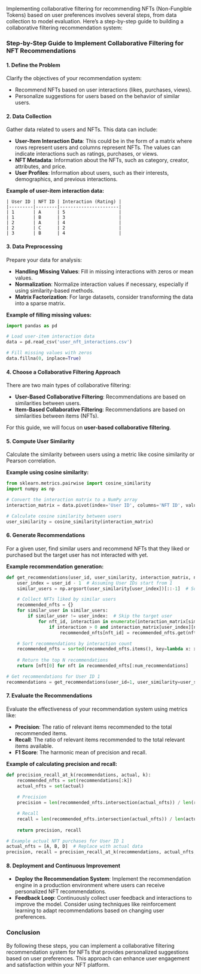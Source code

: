 Implementing collaborative filtering for recommending NFTs (Non-Fungible Tokens) based on user preferences involves several steps, from data collection to model evaluation. Here’s a step-by-step guide to building a collaborative filtering recommendation system:

### Step-by-Step Guide to Implement Collaborative Filtering for NFT Recommendations

#### 1. **Define the Problem**

Clarify the objectives of your recommendation system:
- Recommend NFTs based on user interactions (likes, purchases, views).
- Personalize suggestions for users based on the behavior of similar users.

#### 2. **Data Collection**

Gather data related to users and NFTs. This data can include:
- **User-Item Interaction Data**: This could be in the form of a matrix where rows represent users and columns represent NFTs. The values can indicate interactions such as ratings, purchases, or views.
- **NFT Metadata**: Information about the NFTs, such as category, creator, attributes, and price.
- **User Profiles**: Information about users, such as their interests, demographics, and previous interactions.

**Example of user-item interaction data:**
```plaintext
| User ID | NFT ID | Interaction (Rating) |
|---------|--------|----------------------|
| 1       | A      | 5                    |
| 1       | B      | 3                    |
| 2       | A      | 4                    |
| 2       | C      | 2                    |
| 3       | B      | 4                    |
```

#### 3. **Data Preprocessing**

Prepare your data for analysis:
- **Handling Missing Values**: Fill in missing interactions with zeros or mean values.
- **Normalization**: Normalize interaction values if necessary, especially if using similarity-based methods.
- **Matrix Factorization**: For large datasets, consider transforming the data into a sparse matrix.

**Example of filling missing values:**
```python
import pandas as pd

# Load user-item interaction data
data = pd.read_csv('user_nft_interactions.csv')

# Fill missing values with zeros
data.fillna(0, inplace=True)
```

#### 4. **Choose a Collaborative Filtering Approach**

There are two main types of collaborative filtering:
- **User-Based Collaborative Filtering**: Recommendations are based on similarities between users.
- **Item-Based Collaborative Filtering**: Recommendations are based on similarities between items (NFTs).

For this guide, we will focus on **user-based collaborative filtering**.

#### 5. **Compute User Similarity**

Calculate the similarity between users using a metric like cosine similarity or Pearson correlation.

**Example using cosine similarity:**
```python
from sklearn.metrics.pairwise import cosine_similarity
import numpy as np

# Convert the interaction matrix to a NumPy array
interaction_matrix = data.pivot(index='User ID', columns='NFT ID', values='Interaction').fillna(0).values

# Calculate cosine similarity between users
user_similarity = cosine_similarity(interaction_matrix)
```

#### 6. **Generate Recommendations**

For a given user, find similar users and recommend NFTs that they liked or purchased but the target user has not interacted with yet.

**Example recommendation generation:**
```python
def get_recommendations(user_id, user_similarity, interaction_matrix, num_recommendations=5):
    user_index = user_id - 1  # Assuming User IDs start from 1
    similar_users = np.argsort(user_similarity[user_index])[::-1]  # Sort by similarity

    # Collect NFTs liked by similar users
    recommended_nfts = {}
    for similar_user in similar_users:
        if similar_user != user_index:  # Skip the target user
            for nft_id, interaction in enumerate(interaction_matrix[similar_user]):
                if interaction > 0 and interaction_matrix[user_index][nft_id] == 0:  # Unseen NFTs
                    recommended_nfts[nft_id] = recommended_nfts.get(nft_id, 0) + interaction

    # Sort recommendations by interaction count
    recommended_nfts = sorted(recommended_nfts.items(), key=lambda x: x[1], reverse=True)
    
    # Return the top N recommendations
    return [nft[0] for nft in recommended_nfts[:num_recommendations]

# Get recommendations for User ID 1
recommendations = get_recommendations(user_id=1, user_similarity=user_similarity, interaction_matrix=interaction_matrix)
```

#### 7. **Evaluate the Recommendations**

Evaluate the effectiveness of your recommendation system using metrics like:
- **Precision**: The ratio of relevant items recommended to the total recommended items.
- **Recall**: The ratio of relevant items recommended to the total relevant items available.
- **F1 Score**: The harmonic mean of precision and recall.

**Example of calculating precision and recall:**
```python
def precision_recall_at_k(recommendations, actual, k):
    recommended_nfts = set(recommendations[:k])
    actual_nfts = set(actual)
    
    # Precision
    precision = len(recommended_nfts.intersection(actual_nfts)) / len(recommended_nfts) if len(recommended_nfts) > 0 else 0

    # Recall
    recall = len(recommended_nfts.intersection(actual_nfts)) / len(actual_nfts) if len(actual_nfts) > 0 else 0
    
    return precision, recall

# Example actual NFT purchases for User ID 1
actual_nfts = [A, B, D]  # Replace with actual data
precision, recall = precision_recall_at_k(recommendations, actual_nfts, k=5)
```

#### 8. **Deployment and Continuous Improvement**

- **Deploy the Recommendation System**: Implement the recommendation engine in a production environment where users can receive personalized NFT recommendations.
- **Feedback Loop**: Continuously collect user feedback and interactions to improve the model. Consider using techniques like reinforcement learning to adapt recommendations based on changing user preferences.

### Conclusion

By following these steps, you can implement a collaborative filtering recommendation system for NFTs that provides personalized suggestions based on user preferences. This approach can enhance user engagement and satisfaction within your NFT platform.